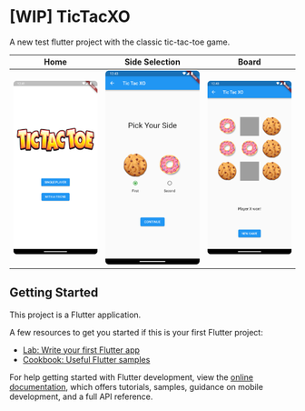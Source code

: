 # [WIP] TicTacXO

A new test flutter project with the classic tic-tac-toe game.

|         Home          |    Side Selection     |         Board         |
|:---------------------:|:---------------------:|:---------------------:|
| ![](screenshot_1.png) | ![](screenshot_2.png) | ![](screenshot_3.png) |


## Getting Started

This project is a Flutter application.

A few resources to get you started if this is your first Flutter project:

- [Lab: Write your first Flutter app](https://docs.flutter.dev/get-started/codelab)
- [Cookbook: Useful Flutter samples](https://docs.flutter.dev/cookbook)

For help getting started with Flutter development, view the
[online documentation](https://docs.flutter.dev/), which offers tutorials,
samples, guidance on mobile development, and a full API reference.

